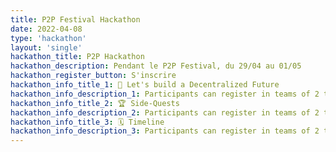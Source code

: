 ```yaml
---
title: P2P Festival Hackathon
date: 2022-04-08
type: 'hackathon'
layout: 'single'
hackathon_title: P2P Hackathon
hackathon_description: Pendant le P2P Festival, du 29/04 au 01/05
hackathon_register_button: S'inscrire
hackathon_info_title_1: 🚀 Let's build a Decentralized Future
hackathon_info_description_1: Participants can register in teams of 2 to 6 people and have to propose an innovating solution for “building a decentralized future”. A solution is expected to have a working demo and an open source codebase. Every project will be tested by the hackathon jury
hackathon_info_title_2: 🏆 Side-Quests
hackathon_info_description_2: Participants can register in teams of 2 to 6 people and have to propose an innovating solution for “building a decentralized future”. A solution is expected to have a working demo and an open source codebase. Every project will be tested by the hackathon jury
hackathon_info_title_3: 🗓️ Timeline
hackathon_info_description_3: Participants can register in teams of 2 to 6 people and have to propose an innovating solution for “building a decentralized future”. A solution is expected to have a working demo and an open source codebase. Every project will be tested by the hackathon jury
---
```

